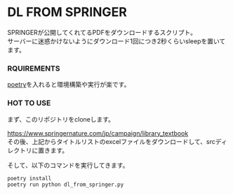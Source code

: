 # DL FROM SPRINGER

 SPRINGERが公開してくれてるPDFをダウンロードするスクリプト。  
 サーバーに迷惑かけないようにダウンロード1回につき2秒くらいsleepを置いてます。

### RQUIREMENTS
[poetry](https://github.com/python-poetry/poetry)を入れると環境構築や実行が楽です。

### HOT TO USE
まず、このリポジトリをcloneします。

https://www.springernature.com/jp/campaign/library_textbook  
その後、上記からタイトルリストのexcelファイルをダウンロードして、srcディレクトリに置きます。

そして、以下のコマンドを実行してきます。

```
poetry install
poetry run python dl_from_springer.py
```
